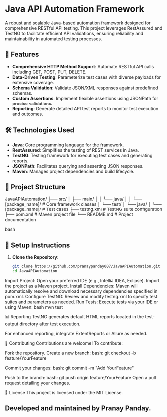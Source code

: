 # Java API Automation Framework

A robust and scalable Java-based automation framework designed for comprehensive RESTful API testing. This project leverages RestAssured and TestNG to facilitate efficient API validations, ensuring reliability and maintainability in automated testing processes.

## 🚀 Features

- **Comprehensive HTTP Method Support**: Automate RESTful API calls including GET, POST, PUT, DELETE.
- **Data-Driven Testing**: Parameterize test cases with diverse payloads for extensive coverage.
- **Schema Validation**: Validate JSON/XML responses against predefined schemas.
- **Custom Assertions**: Implement flexible assertions using JSONPath for precise validations.
- **Reporting**: Generate detailed API test reports to monitor test execution and outcomes.

## 🛠️ Technologies Used

- **Java**: Core programming language for the framework.
- **RestAssured**: Simplifies the testing of REST services in Java.
- **TestNG**: Testing framework for executing test cases and generating reports.
- **JSONPath**: Facilitates querying and asserting JSON responses.
- **Maven**: Manages project dependencies and build lifecycle.

## 📁 Project Structure

JavaAPIAutomation/
├── src/
│ ├── main/
│ │ └── java/
│ │ └── [package_name]/ # Core framework classes
│ └── test/
│ └── java/
│ └── [package_name]/ # Test cases
├── testng.xml # TestNG suite configuration
├── pom.xml # Maven project file
└── README.md # Project documentation

bash

## 🔧 Setup Instructions

1. **Clone the Repository**:
   ```bash
   git clone https://github.com/pranaypanday007/JavaAPIAutomation.git
   cd JavaAPIAutomation
Import Project:
Open your preferred IDE (e.g., IntelliJ IDEA, Eclipse).
Import the project as a Maven project.
Install Dependencies:
Maven will automatically resolve and download necessary dependencies specified in pom.xml.
Configure TestNG:
Review and modify testng.xml to specify test suites and parameters as needed.
Run Tests:
Execute tests via your IDE or using Maven:
bash mvn test

📊 Reporting
TestNG generates default HTML reports located in the test-output directory after test execution.

For enhanced reporting, integrate ExtentReports or Allure as needed.

🤝 Contributing
Contributions are welcome! To contribute:

Fork the repository.
Create a new branch:
bash: git checkout -b feature/YourFeature

Commit your changes:
bash: git commit -m "Add YourFeature"

Push to the branch:
bash: git push origin feature/YourFeature
Open a pull request detailing your changes.

📄 License
This project is licensed under the MIT License.

Developed and maintained by Pranay Panday.
---
